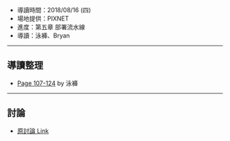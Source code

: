

* 導讀時間：2018/08/16 (四)
* 場地提供：PIXNET
* 進度：第五章 部署流水線
* 導讀：泳褲、Bryan

---
## 導讀整理

* [Page 107-124](https://hackmd.io/p/Skj31zqB7?fbclid=IwAR11QC7yNdeUPc1daocOAnuxQeZeqpRGlrYU9Xl-KqrN-HlqWFtkiBMNkDA#/) by 泳褲

---

## 討論

* [原討論 Link](https://www.facebook.com/groups/sre.taiwan/permalink/1118785321620704/)
